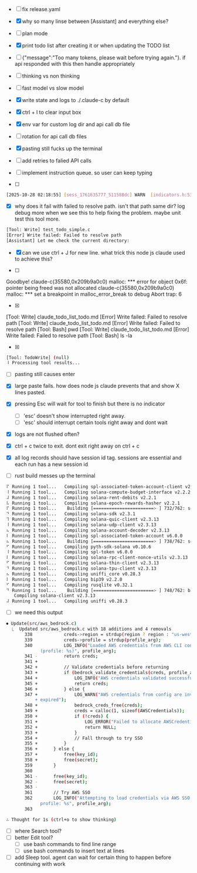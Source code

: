 - [ ] fix release.yaml
- [x] why so many linse between [Assistant] and everything else?

- [ ] plan mode
- [x] print todo list after creating it or when updating the TODO list
- [ ] {"message":"Too many tokens, please wait before trying again."}. if api responded with this then handle appropriately
- [ ] thinking vs non thinking
- [ ] fast model vs slow model
- [x] write state and logs to ./.claude-c by default
- [x] ctrl + l to clear input box
- [x] env var for custom log dir and api call db file
- [ ] rotation for api call db files
- [x] pasting still fucks up the terminal
- [ ] add retries to falied API calls
- [ ] implement instruction queue. so user can keep typing

- [ ]
```sh
[2025-10-28 02:18:55] [sess_1761635777_511588dc] WARN  [indicators.h:53] get_spinner_color_tool: Using fallback color for spinner (tool)
```

- [x] why does it fail with failed to resolve path. isn't that path same dir? log debug more when we see this to help fixing the problem. maybe unit test this tool more.
```sh
[Tool: Write] test_todo_simple.c
[Error] Write failed: Failed to resolve path
[Assistant] Let me check the current directory:
```

- [x] can we use ctrl + J for new line. what trick this node js claude used to achieve this?

- [ ]
Goodbye!
claude-c(35580,0x209b9a0c0) malloc: *** error for object 0x6f: pointer being freed was not allocated
claude-c(35580,0x209b9a0c0) malloc: *** set a breakpoint in malloc_error_break to debug
Abort trap: 6

- [x]
[Tool: Write] claude_todo_list_todo.md
[Error] Write failed: Failed to resolve path
[Tool: Write] claude_todo_list_todo.md
[Error] Write failed: Failed to resolve path
[Tool: Bash] pwd
[Tool: Write] claude_todo_list_todo.md
[Error] Write failed: Failed to resolve path
[Tool: Bash] ls -la

- [x]
```sh
[Tool: TodoWrite] (null)
⠸ Processing tool results...
```

- [ ] pasting still causes enter
- [x] large paste fails. how does node js claude prevents that and show X lines pasted.
- [x] pressing Esc will wait for tool to finish but there is no indicator
    - [ ] 'esc' doesn't show interrupted right away.
    - [ ] 'esc' should interrupt certain tools right away and dont wait
- [x] logs are not flushed often?
- [x] ctrl + c twice to exit. dont exit right away on ctrl + c
- [x] all log records should have session id tag. sessions are essential and each run has a new session id

- [ ] rust build messes up the terminal
```sh
⠏ Running 1 tool...   Compiling spl-associated-token-account-client v2.0.0
⠸ Running 1 tool...   Compiling solana-compute-budget-interface v2.2.2
⠼ Running 1 tool...   Compiling solana-rent-debits v2.2.1
⠧ Running 1 tool...   Compiling solana-epoch-rewards-hasher v2.2.1
⠏ Running 1 tool...    Building [=======================> ] 732/762: solana-streamer, solan
⠙ Running 1 tool...   Compiling solana-sdk v2.3.1
⠹ Running 1 tool...   Compiling solana-quic-client v2.3.13
⠸ Running 1 tool...   Compiling solana-udp-client v2.3.13
⠦ Running 1 tool...   Compiling solana-account-decoder v2.3.13
⠇ Running 1 tool...   Compiling spl-associated-token-account v6.0.0
⠦ Running 1 tool...    Building [=======================> ] 738/762: solana-streamer, solan
⠋ Running 1 tool...   Compiling pyth-sdk-solana v0.10.6
⠸ Running 1 tool...   Compiling spl-token v6.0.0
⠇ Running 1 tool...   Compiling solana-rpc-client-nonce-utils v2.3.13
⠋ Running 1 tool...   Compiling solana-thin-client v2.3.13
⠙ Running 1 tool...   Compiling solana-tpu-client v2.3.13
⠦ Running 1 tool...   Compiling uniffi_core v0.28.3
⠇ Running 1 tool...   Compiling bip39 v2.2.0
⠋ Running 1 tool...   Compiling rusqlite v0.32.1
⠙ Running 1 tool...    Building [=======================> ] 748/762: bip39, solana-rpc-clie
   Compiling solana-client v2.3.13
⠼ Running 1 tool...   Compiling uniffi v0.28.3
```

- [ ] we need this output
```sh
⏺ Update(src/aws_bedrock.c)
  ⎿  Updated src/aws_bedrock.c with 18 additions and 4 removals
       338            creds->region = strdup(region ? region : "us-west-2");
       339            creds->profile = strdup(profile_arg);
       340            LOG_INFO("Loaded AWS credentials from AWS CLI config
             (profile: %s)", profile_arg);
       341 -          return creds;
       341 +
       342 +          // Validate credentials before returning
       343 +          if (bedrock_validate_credentials(creds, profile_arg) == 1) {
       344 +              LOG_INFO("AWS credentials validated successfully");
       345 +              return creds;
       346 +          } else {
       347 +              LOG_WARN("AWS credentials from config are invalid or
           + expired");
       348 +              bedrock_creds_free(creds);
       349 +              creds = calloc(1, sizeof(AWSCredentials));
       350 +              if (!creds) {
       351 +                  LOG_ERROR("Failed to allocate AWSCredentials");
       352 +                  return NULL;
       353 +              }
       354 +              // Fall through to try SSO
       355 +          }
       356 +      } else {
       357 +          free(key_id);
       358 +          free(secret);
       359        }
       360
       361 -      free(key_id);
       362 -      free(secret);
       363 -
       361        // Try AWS SSO
       362        LOG_INFO("Attempting to load credentials via AWS SSO for
             profile: %s", profile_arg);
       363

∴ Thought for 1s (ctrl+o to show thinking)
```
- [ ] where Search tool?
- [ ] better Edit tool?
    - [ ] use bash commands to find line range
    - [ ] use bash commands to insert text at lines
- [ ] add Sleep tool. agent can wait for certain thing to happen before continuing with work
